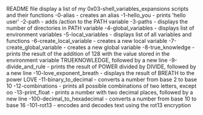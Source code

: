 README file display a list of my 0x03-shell_variables_expansions scripts and their functions
-0-alias - creates an alias
-1-hello_you - prints 'hello user'
-2-path - adds /action to the PATH variable
-3-paths - displays the number of directories in PATH variable
-4-global_variables - displays list of environment variables
-5-local_variables - displays list of all variables and functions
-6-create_local_variable - creates a new local variable
-7-create_global_variable - creates a new global variable
-8-true_knowledge - prints the result of the addition of 128 with the value stored in the environment variable TRUEKNOWLEDGE, followed by a new line
-9-divide_and_rule - prints the result of POWER divided by DIVIDE, followed by a new line
-10-love_exponent_breath - displays the result of BREATH to the power LOVE
-11-binary_to_decimal - converts a number from base 2 to base 10
-12-combinations - prints all possible combinations of two letters, except oo
-13-print_float - prints a number with two decimal places, followed by a new line
-100-decimal_to_hexadecimal - converts a number from base 10 to base 16
-101-rot13 - encodes and decodes text using the rot13 encryption

